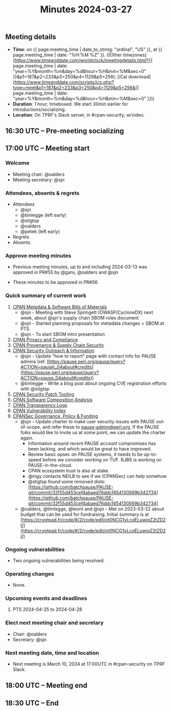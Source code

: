 ﻿---
layout: page
toc: true
meeting_time: March 27th, 2024 17:00 UTC
title: Minutes 2024-03-27
---

## Meeting details

*   **Time**: on {{ page.meeting_time | date_to_string: "ordinal", "US" }}, at {{ page.meeting_time | date: "%H:%M %Z" }}. ([Other timezones](https://www.timeanddate.com/worldclock/meetingdetails.html?{{ page.meeting_time | date: "year=%Y&month=%m&day=%d&hour=%H&min=%M&sec=0" }}&p1=187&p2=233&p3=250&p4=1129&p5=256); [iCal download](https://www.timeanddate.com/scripts/ics.php?type=meet&p1=187&p2=233&p3=250&p4=1129&p5=256&{{ page.meeting_time | date: "year=%Y&month=%m&day=%d&hour=%H&min=%M&sec=0" }}))
*   **Duration**: 1 hour, timeboxed. We start 30min earlier for introductions/socializing.
*   **Location**: On TPRF's Slack server, in #cpan-security, w/video.

## 16:30 UTC – Pre-meeting socializing

## 17:00 UTC – Meeting start

### Welcome

*   Meeting chair: @oalders
*   Meeting secretary: @sjn

### Attendees, absents & regrets

*   Attendees
    *   @sjn
    *   @timlegge (left early)
    *   @stigtsp
    *   @oalders
    *   @petek (left early)
*   Regrets
*   Absents

### Approve meeting minutes

*   Previous meeting minutes, up to and including 2024-03-13 was approved in PR#55 by @garu, @oalders and @sjn

*   These minutes to be approved in PR#56


### Quick summary of current work

1.  [CPAN Metadata & Software Bills of Materials](https://github.com/orgs/CPAN-Security/projects/1)
    *   @sjn - Meeting with Steve Springett (OWASP/CycloneDX) next week, about @sjn's supply chain SBOM roles document
    *   @sjn - Started planning proposals for metadata changes + SBOM at PTS
    *   @sjn - To start SBOM intro presentation
2.  [CPAN Privacy and Compliance](https://github.com/orgs/CPAN-Security/projects/9)
3.  [CPAN Provenance & Supply Chain Security](https://github.com/orgs/CPAN-Security/projects/3)
4.  [CPAN Security Outreach & Information](https://github.com/orgs/CPAN-Security/projects/12)
    *   @sjn - Update "how to report" page with contact info for PAUSE admins (ref. [https://pause.perl.org/pause/query?ACTION=pause\_04about#credits](https://pause.perl.org/pause/query?ACTION=pause_04about#credits))
    *   @timlegge - Write a blog post about ongoing CVE registration efforts with @stigtsp
5.  [CPAN Security Patch Tooling](https://github.com/orgs/CPAN-Security/projects/11)
6.  [CPAN Software Composition Analysis](https://github.com/orgs/CPAN-Security/projects/6)
7.  [CPAN Transparency Logs](https://github.com/orgs/CPAN-Security/projects/2)
8.  [CPAN Vulnerability Index](https://github.com/orgs/CPAN-Security/projects/10)
9.  [CPANSec Governance, Policy & Funding](https://github.com/orgs/CPAN-Security/projects/7)
    *   @sjn - Update charter to make user security issues with PAUSE out-of-scope, and refer these to pause-admin@perl.org. If the PAUSE folks would like to invite us at some point, we can update the charter again.
        *   Information around recent PAUSE account compromises has been lacking, and which would be great to have improved.
        *   Review basic opsec on PAUSE systems, it needs to be up-to-speed before we consider working on TUF. RJBS is working on PAUSE-in-the-cloud.
        *   CPAN ecosystem trust is also at stake.
        *   @ingy contacts NEILB to see if we (CPANSec) can help somehow
        *   @stigtsp found some removed dists: [https://github.com/batchpause/PAUSE-git/commit/32f55d453cef4abaed76ddcf454130569b342734](https://github.com/batchpause/PAUSE-git/commit/32f55d453cef4abaed76ddcf454130569b342734)
    *   @oalders, @timlegge, @leont and @sjn - Met on 2023-03-22 about budget that can be used for fundraising. Initial summary is at [https://cryptpad.fr/code/#/2/code/edit/ot0NCG1yLcqELuwiqZ2tZD2l/](https://cryptpad.fr/code/#/2/code/edit/ot0NCG1yLcqELuwiqZ2tZD2l/)


### Ongoing vulnerabilities

*   Two ongoing vulnerabilities being resolved.

### Operating changes

*   None.

### Upcoming events and deadlines

1.  PTS 2024-04-25 to 2024-04-28

### Elect next meeting chair and secretary

*   Chair: @oalders
*   Secretary: @sjn

### Next meeting date, time and location

*   Next meeting is March 10, 2024 at 17:00UTC in #cpan-security on TPRF Slack.

## 18:00 UTC – Meeting end

## 18:30 UTC – End
